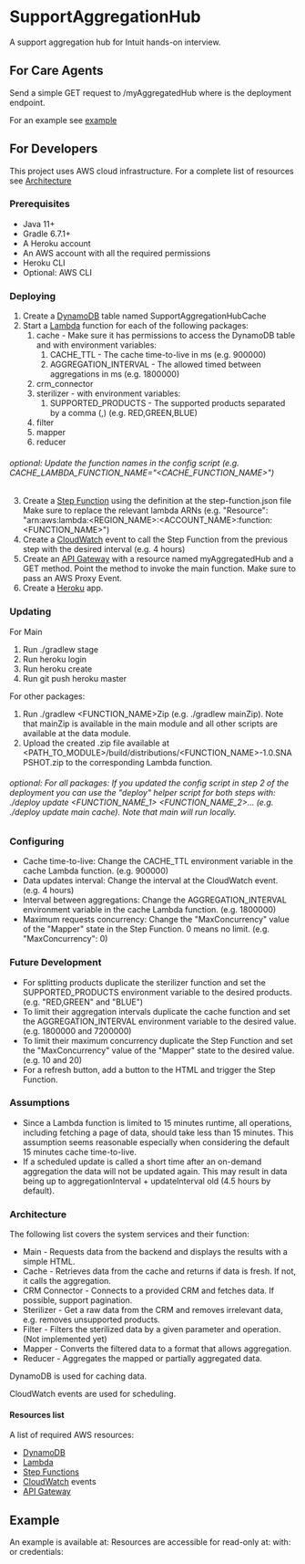 # SupportAggregationHub
A support aggregation hub for Intuit hands-on interview.

## For Care Agents
Send a simple GET request to <URL>/myAggregatedHub where <URL> is the deployment endpoint.

For an example see [example](#example)

## For Developers

This project uses AWS cloud infrastructure. For a complete list of resources see [Architecture](#resources-list) 

### Prerequisites
* Java 11+
* Gradle 6.7.1+
* A Heroku account
* An AWS account with all the required permissions
* Heroku CLI
* Optional: AWS CLI

### Deploying
1. Create a [DynamoDB](https://console.aws.amazon.com/dynamodb) table named SupportAggregationHubCache
2. Start a [Lambda](https://console.aws.amazon.com/lambda) function for each of the following packages:
    1. cache - Make sure it has permissions to access the DynamoDB table and with environment variables:
       1. CACHE_TTL - The cache time-to-live in ms (e.g. 900000)
       2. AGGREGATION_INTERVAL - The allowed timed between aggregations in ms (e.g. 1800000)
    2. crm_connector
    3. sterilizer - with environment variables:
       1. SUPPORTED_PRODUCTS - The supported products separated by a comma (,) (e.g. RED,GREEN,BLUE)
    4. filter
    5. mapper
    6. reducer
###### optional: Update the function names in the config script (e.g. CACHE_LAMBDA_FUNCTION_NAME="<CACHE_FUNCTION_NAME>")
3. Create a [Step Function](https://console.aws.amazon.com/states) using the definition at the step-function.json file
   Make sure to replace the relevant lambda ARNs (e.g. "Resource": "arn:aws:lambda:<REGION_NAME>:<ACCOUNT_NAME>:function:<FUNCTION_NAME>")
4. Create a [CloudWatch](https://console.aws.amazon.com/cloudwatch) event to call the Step Function from the previous step with the desired interval (e.g. 4 hours)
5. Create an [API Gateway](https://console.aws.amazon.com/apigateway) with a resource named myAggregatedHub and a GET method. Point the method to invoke the main function. Make sure to pass an AWS Proxy Event.
6. Create a [Heroku](https://dashboard.heroku.com/) app.

### Updating
For Main
1. Run ./gradlew stage
2. Run heroku login
3. Run heroku create
4. Run git push heroku master

For other packages:
1. Run ./gradlew <FUNCTION_NAME>Zip (e.g. ./gradlew mainZip). Note that mainZip is available in the main module and all other scripts are available at the data module.
2. Upload the created .zip file available at <PATH_TO_MODULE>/build/distributions/<FUNCTION_NAME>-1.0.SNAPSHOT.zip to the corresponding Lambda function.

###### optional: For all packages: If you updated the config script in step 2 of the deployment you can use the "deploy" helper script for both steps with: ./deploy update <FUNCTION_NAME_1> <FUNCTION_NAME_2>... (e.g. ./deploy update main cache). Note that main will run locally.

### Configuring
* Cache time-to-live: Change the CACHE_TTL environment variable in the cache Lambda function. (e.g. 900000)
* Data updates interval: Change the interval at the CloudWatch event. (e.g. 4 hours)
* Interval between aggregations: Change the AGGREGATION_INTERVAL environment variable in the cache Lambda function. (e.g. 1800000)
* Maximum requests concurrency: Change the "MaxConcurrency" value of the "Mapper" state in the Step Function. 0 means no limit. (e.g. "MaxConcurrency": 0)

### Future Development
* For splitting products duplicate the sterilizer function and set the SUPPORTED_PRODUCTS environment variable to the desired products. (e.g. "RED,GREEN" and "BLUE") 
* To limit their aggregation intervals duplicate the cache function and set the AGGREGATION_INTERVAL environment variable to the desired value. (e.g. 1800000 and 7200000)
* To limit their maximum concurrency duplicate the Step Function and set the "MaxConcurrency" value of the "Mapper" state to the desired value. (e.g. 10 and 20)
* For a refresh button, add a button to the HTML and trigger the Step Function.

### Assumptions
* Since a Lambda function is limited to 15 minutes runtime, all operations, including fetching a page of data, should take less than 15 minutes. This assumption seems reasonable especially when considering the default 15 minutes cache time-to-live.
* If a scheduled update is called a short time after an on-demand aggregation the data will not be updated again. This may result in data being up to aggregationInterval + updateInterval old (4.5 hours by default).

### Architecture
The following list covers the system services and their function:
* Main - Requests data from the backend and displays the results with a simple HTML.
* Cache - Retrieves data from the cache and returns if data is fresh. If not, it calls the aggregation.
* CRM Connector - Connects to a provided CRM and fetches data. If possible, support pagination.
* Sterilizer - Get a raw data from the CRM and removes irrelevant data, e.g. removes unsupported products.
* Filter - Filters the sterilized data by a given parameter and operation. (Not implemented yet)
* Mapper - Converts the filtered data to a format that allows aggregation.
* Reducer - Aggregates the mapped or partially aggregated data.

DynamoDB is used for caching data. 

CloudWatch events are used for scheduling.

#### Resources list
A list of required AWS resources:
* [DynamoDB](https://console.aws.amazon.com/dynamodb)
* [Lambda](https://console.aws.amazon.com/lambda)
* [Step Functions](https://console.aws.amazon.com/states)
* [CloudWatch](https://console.aws.amazon.com/cloudwatch) events
* [API Gateway](https://console.aws.amazon.com/apigateway)


## Example
An example is available at: []()
Resources are accessible for read-only at:
with:
or credentials: